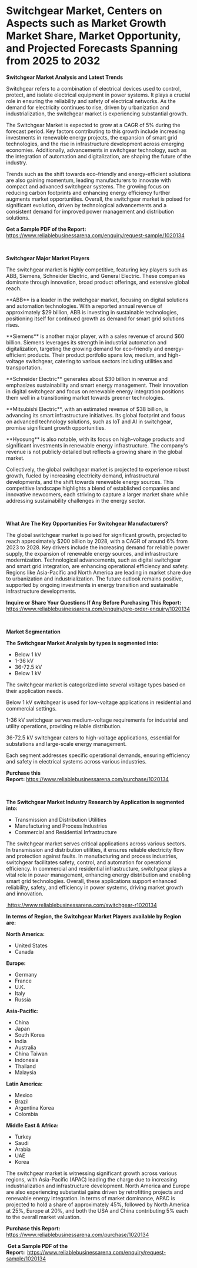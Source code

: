 <p><h1>Switchgear Market, Centers on Aspects such as Market Growth Market Share, Market Opportunity, and Projected Forecasts Spanning from 2025 to 2032</h1></p><p><strong>Switchgear Market Analysis and Latest Trends</strong></p>
<p><p>Switchgear refers to a combination of electrical devices used to control, protect, and isolate electrical equipment in power systems. It plays a crucial role in ensuring the reliability and safety of electrical networks. As the demand for electricity continues to rise, driven by urbanization and industrialization, the switchgear market is experiencing substantial growth.</p><p>The Switchgear Market is expected to grow at a CAGR of 5% during the forecast period. Key factors contributing to this growth include increasing investments in renewable energy projects, the expansion of smart grid technologies, and the rise in infrastructure development across emerging economies. Additionally, advancements in switchgear technology, such as the integration of automation and digitalization, are shaping the future of the industry.</p><p>Trends such as the shift towards eco-friendly and energy-efficient solutions are also gaining momentum, leading manufacturers to innovate with compact and advanced switchgear systems. The growing focus on reducing carbon footprints and enhancing energy efficiency further augments market opportunities. Overall, the switchgear market is poised for significant evolution, driven by technological advancements and a consistent demand for improved power management and distribution solutions.</p></p>
<p><strong>Get a Sample PDF of the Report:&nbsp;</strong> <a href="https://www.reliablebusinessarena.com/enquiry/request-sample/1020134?utm_campaign=3028&utm_medium=2&utm_source=Github&utm_content=ia&utm_term=17042025&utm_id=switchgear">https://www.reliablebusinessarena.com/enquiry/request-sample/1020134</a></p>
<p>&nbsp;</p>
<p><strong>Switchgear Major Market Players</strong></p>
<p><p>The switchgear market is highly competitive, featuring key players such as ABB, Siemens, Schneider Electric, and General Electric. These companies dominate through innovation, broad product offerings, and extensive global reach.</p><p>**ABB** is a leader in the switchgear market, focusing on digital solutions and automation technologies. With a reported annual revenue of approximately $29 billion, ABB is investing in sustainable technologies, positioning itself for continued growth as demand for smart grid solutions rises.</p><p>**Siemens** is another major player, with a sales revenue of around $60 billion. Siemens leverages its strength in industrial automation and digitalization, targeting the growing demand for eco-friendly and energy-efficient products. Their product portfolio spans low, medium, and high-voltage switchgear, catering to various sectors including utilities and transportation.</p><p>**Schneider Electric** generates about $30 billion in revenue and emphasizes sustainability and smart energy management. Their innovation in digital switchgear and focus on renewable energy integration positions them well in a transitioning market towards greener technologies.</p><p>**Mitsubishi Electric**, with an estimated revenue of $38 billion, is advancing its smart infrastructure initiatives. Its global footprint and focus on advanced technology solutions, such as IoT and AI in switchgear, promise significant growth opportunities.</p><p>**Hyosung** is also notable, with its focus on high-voltage products and significant investments in renewable energy infrastructure. The company's revenue is not publicly detailed but reflects a growing share in the global market.</p><p>Collectively, the global switchgear market is projected to experience robust growth, fueled by increasing electricity demand, infrastructural developments, and the shift towards renewable energy sources. This competitive landscape highlights a blend of established companies and innovative newcomers, each striving to capture a larger market share while addressing sustainability challenges in the energy sector.</p></p>
<p>&nbsp;</p>
<p><strong>What Are The Key Opportunities For Switchgear Manufacturers?</strong></p>
<p><p>The global switchgear market is poised for significant growth, projected to reach approximately $200 billion by 2028, with a CAGR of around 6% from 2023 to 2028. Key drivers include the increasing demand for reliable power supply, the expansion of renewable energy sources, and infrastructure modernization. Technological advancements, such as digital switchgear and smart grid integration, are enhancing operational efficiency and safety. Regions like Asia-Pacific and North America are leading in market share due to urbanization and industrialization. The future outlook remains positive, supported by ongoing investments in energy transition and sustainable infrastructure developments.</p></p>
<p><strong>Inquire or Share Your Questions If Any Before Purchasing This Report:</strong> <a href="https://www.reliablebusinessarena.com/enquiry/pre-order-enquiry/1020134?utm_campaign=3028&utm_medium=2&utm_source=Github&utm_content=ia&utm_term=17042025&utm_id=switchgear">https://www.reliablebusinessarena.com/enquiry/pre-order-enquiry/1020134</a></p>
<p>&nbsp;</p>
<p><strong>Market Segmentation</strong></p>
<p><strong>The Switchgear Market Analysis by types is segmented into:</strong></p>
<p><ul><li>Below 1 kV</li><li>1-36 kV</li><li>36-72.5 kV</li><li>Below 1 kV</li></ul></p>
<p><p>The switchgear market is categorized into several voltage types based on their application needs. </p><p>Below 1 kV switchgear is used for low-voltage applications in residential and commercial settings. </p><p>1-36 kV switchgear serves medium-voltage requirements for industrial and utility operations, providing reliable distribution. </p><p>36-72.5 kV switchgear caters to high-voltage applications, essential for substations and large-scale energy management. </p><p>Each segment addresses specific operational demands, ensuring efficiency and safety in electrical systems across various industries.</p></p>
<p><strong>Purchase this Report:&nbsp;</strong><a href="https://www.reliablebusinessarena.com/purchase/1020134?utm_campaign=3028&utm_medium=2&utm_source=Github&utm_content=ia&utm_term=17042025&utm_id=switchgear">https://www.reliablebusinessarena.com/purchase/1020134</a></p>
<p>&nbsp;</p>
<p><strong>The Switchgear Market Industry Research by Application is segmented into:</strong></p>
<p><ul><li>Transmission and Distribution Utilities</li><li>Manufacturing and Process Industries</li><li>Commercial and Residential Infrastructure</li></ul></p>
<p><p>The switchgear market serves critical applications across various sectors. In transmission and distribution utilities, it ensures reliable electricity flow and protection against faults. In manufacturing and process industries, switchgear facilitates safety, control, and automation for operational efficiency. In commercial and residential infrastructure, switchgear plays a vital role in power management, enhancing energy distribution and enabling smart grid technologies. Overall, these applications support enhanced reliability, safety, and efficiency in power systems, driving market growth and innovation.</p></p>
<p><a href="https://www.reliablebusinessarena.com/switchgear-r1020134?utm_campaign=3028&utm_medium=2&utm_source=Github&utm_content=ia&utm_term=17042025&utm_id=switchgear">&nbsp;https://www.reliablebusinessarena.com/switchgear-r1020134</a></p>
<p><strong>In terms of Region, the Switchgear Market Players available by Region are:</strong></p>
<p>
    <p> <strong> North America: </strong>
        <ul>
            <li>United States</li>
            <li>Canada</li>
        </ul>
        </p> 
    <p> <strong> Europe: </strong>
        <ul>
            <li>Germany</li>
            <li>France</li>
            <li>U.K.</li>
            <li>Italy</li>
            <li>Russia</li>
        </ul>
        </p> 
    <p> <strong> Asia-Pacific: </strong>
        <ul>
            <li>China</li>
            <li>Japan</li>
            <li>South Korea</li>
            <li>India</li>
            <li>Australia</li>
            <li>China Taiwan</li>
            <li>Indonesia</li>
            <li>Thailand</li>
            <li>Malaysia</li>
        </ul>
        </p> 
    <p> <strong> Latin America: </strong>
        <ul>
            <li>Mexico</li>
            <li>Brazil</li>
            <li>Argentina Korea</li>
            <li>Colombia</li>
        </ul>
        </p> 
    <p> <strong> Middle East & Africa: </strong>
        <ul>
            <li>Turkey</li>
            <li>Saudi</li>
            <li>Arabia</li>
            <li>UAE</li>
            <li>Korea</li>
        </ul>
    </p>
    </p>
<p><p>The switchgear market is witnessing significant growth across various regions, with Asia-Pacific (APAC) leading the charge due to increasing industrialization and infrastructure development. North America and Europe are also experiencing substantial gains driven by retrofitting projects and renewable energy integration. In terms of market dominance, APAC is projected to hold a share of approximately 45%, followed by North America at 25%, Europe at 20%, and both the USA and China contributing 5% each to the overall market valuation.</p></p>
<p><strong>Purchase this Report: </strong><a href="https://www.reliablebusinessarena.com/purchase/1020134?utm_campaign=3028&utm_medium=2&utm_source=Github&utm_content=ia&utm_term=17042025&utm_id=switchgear">https://www.reliablebusinessarena.com/purchase/1020134</a></p>
<p>&nbsp;<strong>Get a Sample PDF of the Report:&nbsp;&nbsp;</strong><a href="https://www.reliablebusinessarena.com/enquiry/request-sample/1020134?utm_campaign=3028&utm_medium=2&utm_source=Github&utm_content=ia&utm_term=17042025&utm_id=switchgear">https://www.reliablebusinessarena.com/enquiry/request-sample/1020134</a></p>
<p><strong></strong></p>
<p><p></p><p></p><p></p></p>